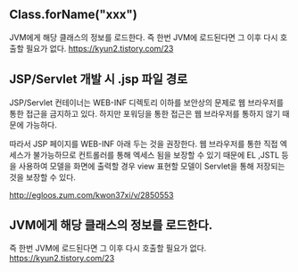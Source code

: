 ## Class.forName("xxx")

JVM에게 해당 클래스의 정보를 로드한다.
즉 한번 JVM에 로드된다면 그 이후 다시 호출할 필요가 없다.
https://kyun2.tistory.com/23

## JSP/Servlet 개발 시 .jsp 파일 경로

JSP/Servlet 컨테이너는 WEB-INF 디렉토리 이하를 보안상의 문제로 웹 브라우저를 통한 접근을 금지하고 있다. 하지만 포워딩을 통한 접근은 웹 브라우저를 통하지 않기 때문에 가능하다.

따라서 JSP 페이지를 WEB-INF 아래 두는 것을 권장한다. 웹 브라우저를 통한 직접 엑세스가 불가능하므로 컨트롤러를 통해 엑세스 됨을 보장할 수 있기 때문에 EL ,JSTL 등을 사용하여 모델을 화면에 출력할 경우 view 표현할 모델이 Servlet을 통해 저장되는 것을 보장할 수 있다.

http://egloos.zum.com/kwon37xi/v/2850553

## JVM에게 해당 클래스의 정보를 로드한다.
즉 한번 JVM에 로드된다면 그 이후 다시 호출할 필요가 없다.
https://kyun2.tistory.com/23